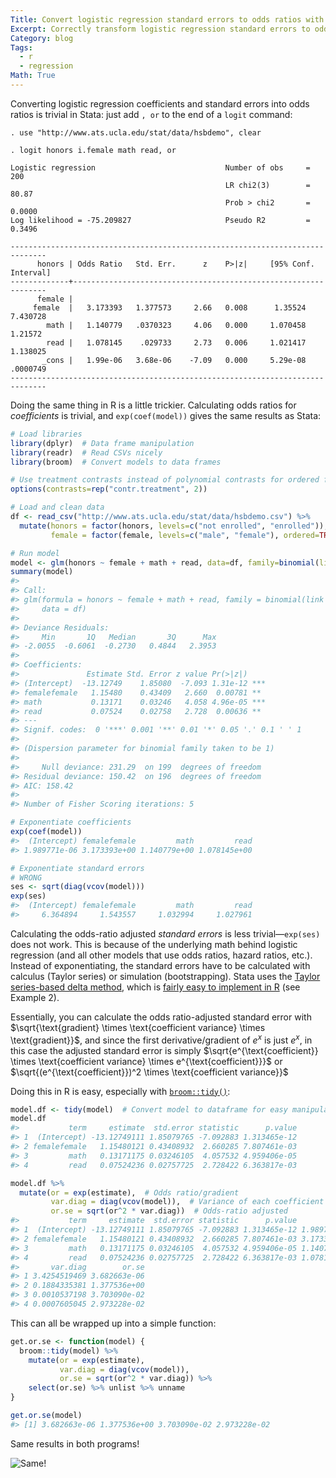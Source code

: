 ```yaml
---
Title: Convert logistic regression standard errors to odds ratios with R
Excerpt: Correctly transform logistic regression standard errors to odds ratios using R
Category: blog
Tags: 
  - r
  - regression
Math: True
---
```


Converting logistic regression coefficients and standard errors into odds ratios is trivial in Stata: just add `, or` to the end of a `logit` command:

~~~
. use "http://www.ats.ucla.edu/stat/data/hsbdemo", clear

. logit honors i.female math read, or

Logistic regression                             Number of obs     =        200
                                                LR chi2(3)        =      80.87
                                                Prob > chi2       =     0.0000
Log likelihood = -75.209827                     Pseudo R2         =     0.3496

------------------------------------------------------------------------------
      honors | Odds Ratio   Std. Err.      z    P>|z|     [95% Conf. Interval]
-------------+----------------------------------------------------------------
      female |
     female  |   3.173393   1.377573     2.66   0.008      1.35524    7.430728
        math |   1.140779   .0370323     4.06   0.000     1.070458     1.21572
        read |   1.078145    .029733     2.73   0.006     1.021417    1.138025
       _cons |   1.99e-06   3.68e-06    -7.09   0.000     5.29e-08    .0000749
------------------------------------------------------------------------------
~~~

Doing the same thing in R is a little trickier. Calculating odds ratios for *coefficients* is trivial, and `exp(coef(model))` gives the same results as Stata:

``` r
# Load libraries
library(dplyr)  # Data frame manipulation
library(readr)  # Read CSVs nicely
library(broom)  # Convert models to data frames

# Use treatment contrasts instead of polynomial contrasts for ordered factors
options(contrasts=rep("contr.treatment", 2))

# Load and clean data
df <- read_csv("http://www.ats.ucla.edu/stat/data/hsbdemo.csv") %>%
  mutate(honors = factor(honors, levels=c("not enrolled", "enrolled")),
         female = factor(female, levels=c("male", "female"), ordered=TRUE))

# Run model
model <- glm(honors ~ female + math + read, data=df, family=binomial(link="logit"))
summary(model)
#> 
#> Call:
#> glm(formula = honors ~ female + math + read, family = binomial(link = "logit"), 
#>     data = df)
#> 
#> Deviance Residuals: 
#>     Min       1Q   Median       3Q      Max  
#> -2.0055  -0.6061  -0.2730   0.4844   2.3953  
#> 
#> Coefficients:
#>               Estimate Std. Error z value Pr(>|z|)    
#> (Intercept)  -13.12749    1.85080  -7.093 1.31e-12 ***
#> femalefemale   1.15480    0.43409   2.660  0.00781 ** 
#> math           0.13171    0.03246   4.058 4.96e-05 ***
#> read           0.07524    0.02758   2.728  0.00636 ** 
#> ---
#> Signif. codes:  0 '***' 0.001 '**' 0.01 '*' 0.05 '.' 0.1 ' ' 1
#> 
#> (Dispersion parameter for binomial family taken to be 1)
#> 
#>     Null deviance: 231.29  on 199  degrees of freedom
#> Residual deviance: 150.42  on 196  degrees of freedom
#> AIC: 158.42
#> 
#> Number of Fisher Scoring iterations: 5

# Exponentiate coefficients
exp(coef(model))
#>  (Intercept) femalefemale         math         read 
#> 1.989771e-06 3.173393e+00 1.140779e+00 1.078145e+00

# Exponentiate standard errors
# WRONG
ses <- sqrt(diag(vcov(model)))
exp(ses)
#>  (Intercept) femalefemale         math         read 
#>     6.364894     1.543557     1.032994     1.027961
```

Calculating the odds-ratio adjusted *standard errors* is less trivial—`exp(ses)` does not work. This is because of the underlying math behind logistic regression (and all other models that use odds ratios, hazard ratios, etc.). Instead of exponentiating, the standard errors have to be calculated with calculus (Taylor series) or simulation (bootstrapping). Stata uses the [Taylor series-based delta method](https://www.stata.com/support/faqs/statistics/delta-rule/), which is [fairly easy to implement in R](http://www.ats.ucla.edu/stat/r/faq/deltamethod.htm) (see Example 2).

Essentially, you can calculate the odds ratio-adjusted standard error with $\sqrt{\text{gradient} \times \text{coefficient variance} \times \text{gradient}}$, and since the first derivative/gradient of $e^x$ is just $e^x$, in this case the adjusted standard error is simply $\sqrt{e^{\text{coefficient}} \times \text{coefficient variance} \times e^{\text{coefficient}}}$ or $\sqrt{(e^{\text{coefficient}})^2 \times \text{coefficient variance}}$

Doing this in R is easy, especially with [`broom::tidy()`](https://github.com/dgrtwo/broom):

``` r
model.df <- tidy(model)  # Convert model to dataframe for easy manipulation
model.df
#>           term     estimate  std.error statistic      p.value
#> 1  (Intercept) -13.12749111 1.85079765 -7.092883 1.313465e-12
#> 2 femalefemale   1.15480121 0.43408932  2.660285 7.807461e-03
#> 3         math   0.13171175 0.03246105  4.057532 4.959406e-05
#> 4         read   0.07524236 0.02757725  2.728422 6.363817e-03

model.df %>% 
  mutate(or = exp(estimate),  # Odds ratio/gradient
         var.diag = diag(vcov(model)),  # Variance of each coefficient
         or.se = sqrt(or^2 * var.diag))  # Odds-ratio adjusted 
#>           term     estimate  std.error statistic      p.value           or
#> 1  (Intercept) -13.12749111 1.85079765 -7.092883 1.313465e-12 1.989771e-06
#> 2 femalefemale   1.15480121 0.43408932  2.660285 7.807461e-03 3.173393e+00
#> 3         math   0.13171175 0.03246105  4.057532 4.959406e-05 1.140779e+00
#> 4         read   0.07524236 0.02757725  2.728422 6.363817e-03 1.078145e+00
#>       var.diag        or.se
#> 1 3.4254519469 3.682663e-06
#> 2 0.1884335381 1.377536e+00
#> 3 0.0010537198 3.703090e-02
#> 4 0.0007605045 2.973228e-02
```

This can all be wrapped up into a simple function:

```r
get.or.se <- function(model) {
  broom::tidy(model) %>% 
    mutate(or = exp(estimate),
           var.diag = diag(vcov(model)),
           or.se = sqrt(or^2 * var.diag)) %>%
    select(or.se) %>% unlist %>% unname
}

get.or.se(model)
#> [1] 3.682663e-06 1.377536e+00 3.703090e-02 2.973228e-02
```

Same results in both programs!

![Same!](/files/images/gifs/same.gif "Same!")
